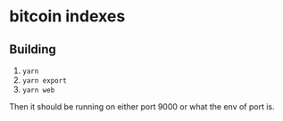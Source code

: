 # bitcoin indexes

## Building

1. `yarn`
1. `yarn export`
1. `yarn web`

Then it should be running on either port 9000 or what the env of port is.
